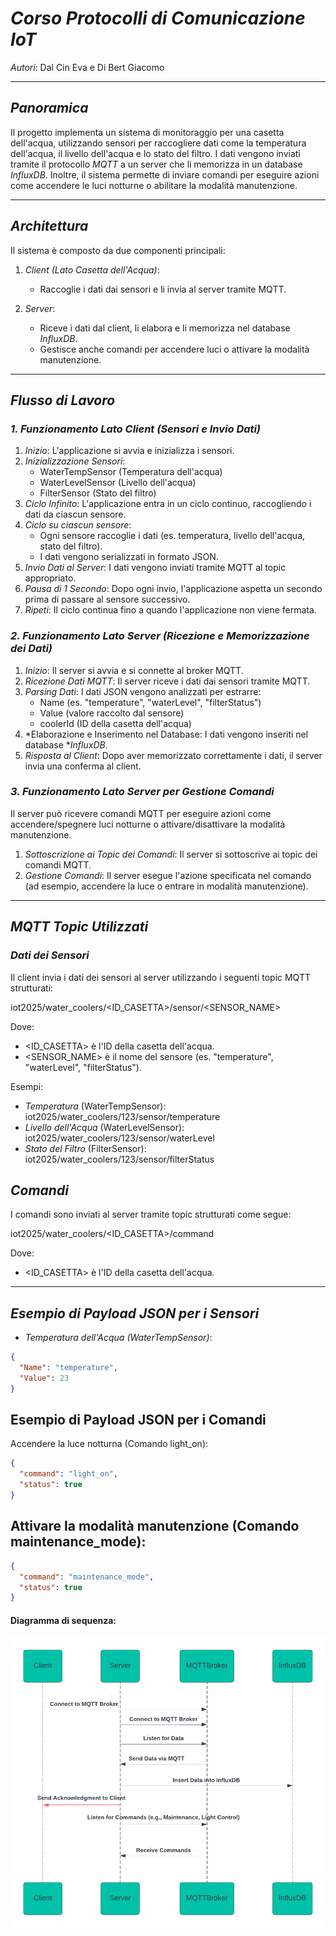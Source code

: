 # *Corso Protocolli di Comunicazione IoT*

*Autori*: Dal Cin Eva e Di Bert Giacomo

---

## *Panoramica*

Il progetto implementa un sistema di monitoraggio per una casetta dell'acqua, utilizzando sensori per raccogliere dati come la temperatura dell'acqua, il livello dell'acqua e lo stato del filtro. I dati vengono inviati tramite il protocollo *MQTT* a un server che li memorizza in un database *InfluxDB*. Inoltre, il sistema permette di inviare comandi per eseguire azioni come accendere le luci notturne o abilitare la modalità manutenzione.

---

## *Architettura*

Il sistema è composto da due componenti principali:

1. *Client (Lato Casetta dell'Acqua)*:
   - Raccoglie i dati dai sensori e li invia al server tramite MQTT.
  
2. *Server*:
   - Riceve i dati dal client, li elabora e li memorizza nel database *InfluxDB*.
   - Gestisce anche comandi per accendere luci o attivare la modalità manutenzione.

---

## *Flusso di Lavoro*

### *1. Funzionamento Lato Client (Sensori e Invio Dati)*

1. *Inizio*: L'applicazione si avvia e inizializza i sensori.
2. *Inizializzazione Sensori*:
   - WaterTempSensor (Temperatura dell'acqua)
   - WaterLevelSensor (Livello dell'acqua)
   - FilterSensor (Stato del filtro)
3. *Ciclo Infinito*: L'applicazione entra in un ciclo continuo, raccogliendo i dati da ciascun sensore.
4. *Ciclo su ciascun sensore*:
   - Ogni sensore raccoglie i dati (es. temperatura, livello dell'acqua, stato del filtro).
   - I dati vengono serializzati in formato JSON.
5. *Invio Dati al Server*: I dati vengono inviati tramite MQTT al topic appropriato.
6. *Pausa di 1 Secondo*: Dopo ogni invio, l'applicazione aspetta un secondo prima di passare al sensore successivo.
7. *Ripeti*: Il ciclo continua fino a quando l'applicazione non viene fermata.

### *2. Funzionamento Lato Server (Ricezione e Memorizzazione dei Dati)*

1. *Inizio*: Il server si avvia e si connette al broker MQTT.
2. *Ricezione Dati MQTT*: Il server riceve i dati dai sensori tramite MQTT.
3. *Parsing Dati*: I dati JSON vengono analizzati per estrarre:
   - Name (es. "temperature", "waterLevel", "filterStatus")
   - Value (valore raccolto dal sensore)
   - coolerId (ID della casetta dell'acqua)
4. *Elaborazione e Inserimento nel Database: I dati vengono inseriti nel database **InfluxDB*.
5. *Risposta al Client*: Dopo aver memorizzato correttamente i dati, il server invia una conferma al client.

### *3. Funzionamento Lato Server per Gestione Comandi*

Il server può ricevere comandi MQTT per eseguire azioni come accendere/spegnere luci notturne o attivare/disattivare la modalità manutenzione.

1. *Sottoscrizione ai Topic dei Comandi*: Il server si sottoscrive ai topic dei comandi MQTT.
2. *Gestione Comandi*: Il server esegue l'azione specificata nel comando (ad esempio, accendere la luce o entrare in modalità manutenzione).

---

## *MQTT Topic Utilizzati*

### *Dati dei Sensori*

Il client invia i dati dei sensori al server utilizzando i seguenti topic MQTT strutturati:

iot2025/water_coolers/<ID_CASETTA>/sensor/<SENSOR_NAME>

Dove:

- <ID_CASETTA> è l'ID della casetta dell'acqua.
- <SENSOR_NAME> è il nome del sensore (es. "temperature", "waterLevel", "filterStatus").

Esempi:

- *Temperatura* (WaterTempSensor): iot2025/water_coolers/123/sensor/temperature
- *Livello dell'Acqua* (WaterLevelSensor): iot2025/water_coolers/123/sensor/waterLevel
- *Stato del Filtro* (FilterSensor): iot2025/water_coolers/123/sensor/filterStatus

## *Comandi*

I comandi sono inviati al server tramite topic strutturati come segue:

iot2025/water_coolers/<ID_CASETTA>/command

Dove:

- <ID_CASETTA> è l'ID della casetta dell'acqua.

---

## *Esempio di Payload JSON per i Sensori*

- *Temperatura dell'Acqua (WaterTempSensor)*:

```json
{
  "Name": "temperature",
  "Value": 23
}
```
## Esempio di Payload JSON per i Comandi

Accendere la luce notturna (Comando light_on):
```json
{
  "command": "light_on",
  "status": true
}
```
## Attivare la modalità manutenzione (Comando maintenance_mode):
```json
{
  "command": "maintenance_mode",
  "status": true
}
```
#### Diagramma di sequenza:

![Diagramma di sequenza:](flowchart.png)
